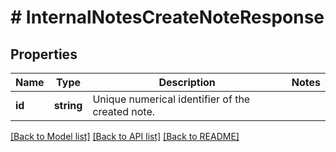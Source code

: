 # # InternalNotesCreateNoteResponse

## Properties

Name | Type | Description | Notes
------------ | ------------- | ------------- | -------------
**id** | **string** | Unique numerical identifier of the created note. | 

[[Back to Model list]](../../README.md#documentation-for-models) [[Back to API list]](../../README.md#documentation-for-api-endpoints) [[Back to README]](../../README.md)



